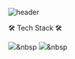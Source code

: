 
![header](https://capsule-render.vercel.app/api?type=waving&color=gradient&height=300&section=header&text=Hi1%20I'm%20Dae%20Geun%20%F0%9F%A4%97)

🛠 Tech Stack 🛠


<img src="https://img.shields.io/badge/로고이름-색상코드?style=flat&logo=로고이름&logoColor=white"/></a>&nbsp
<img src="https://img.shields.io/badge/Java-007396?style=flat&logo=Java&logoColor=white"/></a>&nbsp

